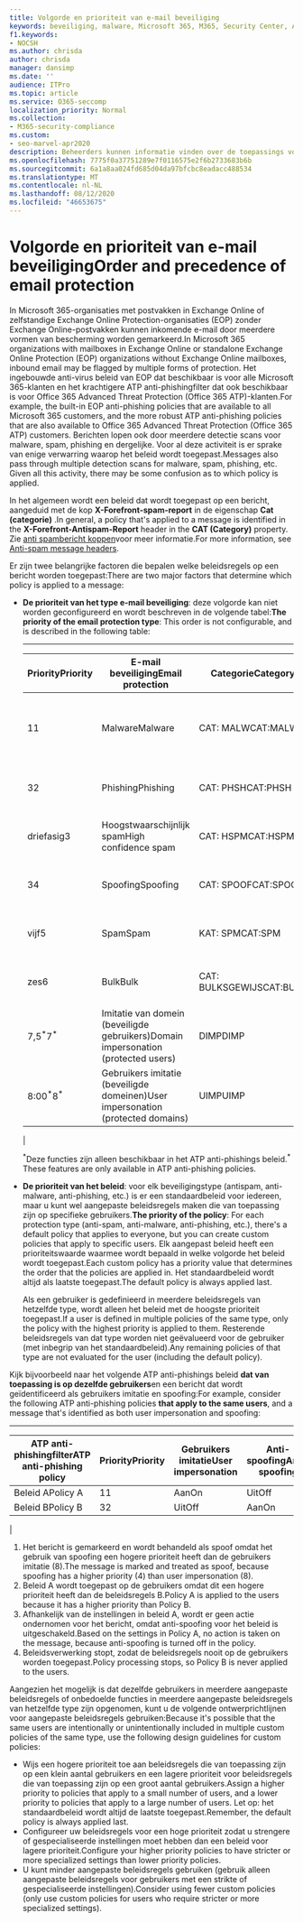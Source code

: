 ```yaml
---
title: Volgorde en prioriteit van e-mail beveiliging
keywords: beveiliging, malware, Microsoft 365, M365, Security Center, ATP, Microsoft Defender ATP, Office 365 ATP, Azure ATP
f1.keywords:
- NOCSH
ms.author: chrisda
author: chrisda
manager: dansimp
ms.date: ''
audience: ITPro
ms.topic: article
ms.service: O365-seccomp
localization_priority: Normal
ms.collection:
- M365-security-compliance
ms.custom:
- seo-marvel-apr2020
description: Beheerders kunnen informatie vinden over de toepassings volgorde van beveiligingsregels in Exchange Online Protection (EOP) en de manier waarop de prioriteitswaarde in beveiligingsbeleid bepaalt welk beleid wordt toegepast.
ms.openlocfilehash: 7775f0a37751289e7f0116575e2f6b2733683b6b
ms.sourcegitcommit: 6a1a8aa024fd685d04da97bfcbc8eadacc488534
ms.translationtype: MT
ms.contentlocale: nl-NL
ms.lasthandoff: 08/12/2020
ms.locfileid: "46653675"
---
```

# <a name="order-and-precedence-of-email-protection"></a><span data-ttu-id="91cc1-104">Volgorde en prioriteit van e-mail beveiliging</span><span class="sxs-lookup"><span data-stu-id="91cc1-104">Order and precedence of email protection</span></span>

<span data-ttu-id="91cc1-105">In Microsoft 365-organisaties met postvakken in Exchange Online of zelfstandige Exchange Online Protection-organisaties (EOP) zonder Exchange Online-postvakken kunnen inkomende e-mail door meerdere vormen van bescherming worden gemarkeerd.</span><span class="sxs-lookup"><span data-stu-id="91cc1-105">In Microsoft 365 organizations with mailboxes in Exchange Online or standalone Exchange Online Protection (EOP) organizations without Exchange Online mailboxes, inbound email may be flagged by multiple forms of protection.</span></span> <span data-ttu-id="91cc1-106">Het ingebouwde anti-virus beleid van EOP dat beschikbaar is voor alle Microsoft 365-klanten en het krachtigere ATP anti-phishingfilter dat ook beschikbaar is voor Office 365 Advanced Threat Protection (Office 365 ATP)-klanten.</span><span class="sxs-lookup"><span data-stu-id="91cc1-106">For example, the built-in EOP anti-phishing policies that are available to all Microsoft 365 customers, and the more robust ATP anti-phishing policies that are also available to Office 365 Advanced Threat Protection (Office 365 ATP) customers.</span></span> <span data-ttu-id="91cc1-107">Berichten lopen ook door meerdere detectie scans voor malware, spam, phishing en dergelijke. Voor al deze activiteit is er sprake van enige verwarring waarop het beleid wordt toegepast.</span><span class="sxs-lookup"><span data-stu-id="91cc1-107">Messages also pass through multiple detection scans for malware, spam, phishing, etc. Given all this activity, there may be some confusion as to which policy is applied.</span></span>

<span data-ttu-id="91cc1-108">In het algemeen wordt een beleid dat wordt toegepast op een bericht, aangeduid met de kop **X-Forefront-spam-report** in de eigenschap **Cat (categorie)** .</span><span class="sxs-lookup"><span data-stu-id="91cc1-108">In general, a policy that's applied to a message is identified in the **X-Forefront-Antispam-Report** header in the **CAT (Category)** property.</span></span> <span data-ttu-id="91cc1-109">Zie [anti spambericht koppen](anti-spam-message-headers.md)voor meer informatie.</span><span class="sxs-lookup"><span data-stu-id="91cc1-109">For more information, see [Anti-spam message headers](anti-spam-message-headers.md).</span></span>

<span data-ttu-id="91cc1-110">Er zijn twee belangrijke factoren die bepalen welke beleidsregels op een bericht worden toegepast:</span><span class="sxs-lookup"><span data-stu-id="91cc1-110">There are two major factors that determine which policy is applied to a message:</span></span>

- <span data-ttu-id="91cc1-111">**De prioriteit van het type e-mail beveiliging**: deze volgorde kan niet worden geconfigureerd en wordt beschreven in de volgende tabel:</span><span class="sxs-lookup"><span data-stu-id="91cc1-111">**The priority of the email protection type**: This order is not configurable, and is described in the following table:</span></span>

  ****

  |<span data-ttu-id="91cc1-112">Priority</span><span class="sxs-lookup"><span data-stu-id="91cc1-112">Priority</span></span>|<span data-ttu-id="91cc1-113">E-mail beveiliging</span><span class="sxs-lookup"><span data-stu-id="91cc1-113">Email protection</span></span>|<span data-ttu-id="91cc1-114">Categorie</span><span class="sxs-lookup"><span data-stu-id="91cc1-114">Category</span></span>|<span data-ttu-id="91cc1-115">Waar beheren</span><span class="sxs-lookup"><span data-stu-id="91cc1-115">Where to manage</span></span>|
  |---|---|---|---|
  |<span data-ttu-id="91cc1-116">1</span><span class="sxs-lookup"><span data-stu-id="91cc1-116">1</span></span>|<span data-ttu-id="91cc1-117">Malware</span><span class="sxs-lookup"><span data-stu-id="91cc1-117">Malware</span></span>|<span data-ttu-id="91cc1-118">CAT: MALW</span><span class="sxs-lookup"><span data-stu-id="91cc1-118">CAT:MALW</span></span>|[<span data-ttu-id="91cc1-119">Beleidsregels voor anti-malware configureren in EOP</span><span class="sxs-lookup"><span data-stu-id="91cc1-119">Configure anti-malware policies in EOP</span></span>](configure-anti-malware-policies.md)|
  |<span data-ttu-id="91cc1-120">3</span><span class="sxs-lookup"><span data-stu-id="91cc1-120">2</span></span>|<span data-ttu-id="91cc1-121">Phishing</span><span class="sxs-lookup"><span data-stu-id="91cc1-121">Phishing</span></span>|<span data-ttu-id="91cc1-122">CAT: PHSH</span><span class="sxs-lookup"><span data-stu-id="91cc1-122">CAT:PHSH</span></span>|[<span data-ttu-id="91cc1-123">Antispambeleid configureren in EOP</span><span class="sxs-lookup"><span data-stu-id="91cc1-123">Configure anti-spam policies in EOP</span></span>](configure-your-spam-filter-policies.md)|
  |<span data-ttu-id="91cc1-124">driefasig</span><span class="sxs-lookup"><span data-stu-id="91cc1-124">3</span></span>|<span data-ttu-id="91cc1-125">Hoogstwaarschijnlijk spam</span><span class="sxs-lookup"><span data-stu-id="91cc1-125">High confidence spam</span></span>|<span data-ttu-id="91cc1-126">CAT: HSPM</span><span class="sxs-lookup"><span data-stu-id="91cc1-126">CAT:HSPM</span></span>|[<span data-ttu-id="91cc1-127">Antispambeleid configureren in EOP</span><span class="sxs-lookup"><span data-stu-id="91cc1-127">Configure anti-spam policies in EOP</span></span>](configure-your-spam-filter-policies.md)|
  |<span data-ttu-id="91cc1-128">3</span><span class="sxs-lookup"><span data-stu-id="91cc1-128">4</span></span>|<span data-ttu-id="91cc1-129">Spoofing</span><span class="sxs-lookup"><span data-stu-id="91cc1-129">Spoofing</span></span>|<span data-ttu-id="91cc1-130">CAT: SPOOF</span><span class="sxs-lookup"><span data-stu-id="91cc1-130">CAT:SPOOF</span></span>|[<span data-ttu-id="91cc1-131">Spoof informatie configureren in EOP</span><span class="sxs-lookup"><span data-stu-id="91cc1-131">Configure spoof intelligence in EOP</span></span>](learn-about-spoof-intelligence.md)|
  |<span data-ttu-id="91cc1-132">vijf</span><span class="sxs-lookup"><span data-stu-id="91cc1-132">5</span></span>|<span data-ttu-id="91cc1-133">Spam</span><span class="sxs-lookup"><span data-stu-id="91cc1-133">Spam</span></span>|<span data-ttu-id="91cc1-134">KAT: SPM</span><span class="sxs-lookup"><span data-stu-id="91cc1-134">CAT:SPM</span></span>|[<span data-ttu-id="91cc1-135">Antispambeleid configureren in EOP</span><span class="sxs-lookup"><span data-stu-id="91cc1-135">Configure anti-spam policies in EOP</span></span>](configure-your-spam-filter-policies.md)|
  |<span data-ttu-id="91cc1-136">zes</span><span class="sxs-lookup"><span data-stu-id="91cc1-136">6</span></span>|<span data-ttu-id="91cc1-137">Bulk</span><span class="sxs-lookup"><span data-stu-id="91cc1-137">Bulk</span></span>|<span data-ttu-id="91cc1-138">CAT: BULKSGEWIJS</span><span class="sxs-lookup"><span data-stu-id="91cc1-138">CAT:BULK</span></span>|[<span data-ttu-id="91cc1-139">Antispambeleid configureren in EOP</span><span class="sxs-lookup"><span data-stu-id="91cc1-139">Configure anti-spam policies in EOP</span></span>](configure-your-spam-filter-policies.md)|
  |<span data-ttu-id="91cc1-140">7,5<sup>\*</sup></span><span class="sxs-lookup"><span data-stu-id="91cc1-140">7<sup>\*</sup></span></span>|<span data-ttu-id="91cc1-141">Imitatie van domein (beveiligde gebruikers)</span><span class="sxs-lookup"><span data-stu-id="91cc1-141">Domain impersonation (protected users)</span></span>|<span data-ttu-id="91cc1-142">DIMP</span><span class="sxs-lookup"><span data-stu-id="91cc1-142">DIMP</span></span>|[<span data-ttu-id="91cc1-143">ATP-beleid tegen phishing configureren</span><span class="sxs-lookup"><span data-stu-id="91cc1-143">Configure ATP anti-phishing policies</span></span>](configure-atp-anti-phishing-policies.md)|
  |<span data-ttu-id="91cc1-144">8:00<sup>\*</sup></span><span class="sxs-lookup"><span data-stu-id="91cc1-144">8<sup>\*</sup></span></span>|<span data-ttu-id="91cc1-145">Gebruikers imitatie (beveiligde domeinen)</span><span class="sxs-lookup"><span data-stu-id="91cc1-145">User impersonation (protected domains)</span></span>|<span data-ttu-id="91cc1-146">UIMP</span><span class="sxs-lookup"><span data-stu-id="91cc1-146">UIMP</span></span>|[<span data-ttu-id="91cc1-147">ATP-beleid tegen phishing configureren</span><span class="sxs-lookup"><span data-stu-id="91cc1-147">Configure ATP anti-phishing policies</span></span>](configure-atp-anti-phishing-policies.md)|
  |

  <span data-ttu-id="91cc1-148"><sup>\*</sup>Deze functies zijn alleen beschikbaar in het ATP anti-phishings beleid.</span><span class="sxs-lookup"><span data-stu-id="91cc1-148"><sup>\*</sup> These features are only available in ATP anti-phishing policies.</span></span>

- <span data-ttu-id="91cc1-149">**De prioriteit van het beleid**: voor elk beveiligingstype (antispam, anti-malware, anti-phishing, etc.) is er een standaardbeleid voor iedereen, maar u kunt wel aangepaste beleidsregels maken die van toepassing zijn op specifieke gebruikers.</span><span class="sxs-lookup"><span data-stu-id="91cc1-149">**The priority of the policy**: For each protection type (anti-spam, anti-malware, anti-phishing, etc.), there's a default policy that applies to everyone, but you can create custom policies that apply to specific users.</span></span> <span data-ttu-id="91cc1-150">Elk aangepast beleid heeft een prioriteitswaarde waarmee wordt bepaald in welke volgorde het beleid wordt toegepast.</span><span class="sxs-lookup"><span data-stu-id="91cc1-150">Each custom policy has a priority value that determines the order that the policies are applied in.</span></span> <span data-ttu-id="91cc1-151">Het standaardbeleid wordt altijd als laatste toegepast.</span><span class="sxs-lookup"><span data-stu-id="91cc1-151">The default policy is always applied last.</span></span>

  <span data-ttu-id="91cc1-152">Als een gebruiker is gedefinieerd in meerdere beleidsregels van hetzelfde type, wordt alleen het beleid met de hoogste prioriteit toegepast.</span><span class="sxs-lookup"><span data-stu-id="91cc1-152">If a user is defined in multiple policies of the same type, only the policy with the highest priority is applied to them.</span></span> <span data-ttu-id="91cc1-153">Resterende beleidsregels van dat type worden niet geëvalueerd voor de gebruiker (met inbegrip van het standaardbeleid).</span><span class="sxs-lookup"><span data-stu-id="91cc1-153">Any remaining policies of that type are not evaluated for the user (including the default policy).</span></span>

<span data-ttu-id="91cc1-154">Kijk bijvoorbeeld naar het volgende ATP anti-phishings beleid **dat van toepassing is op dezelfde gebruikers**en een bericht dat wordt geïdentificeerd als gebruikers imitatie en spoofing:</span><span class="sxs-lookup"><span data-stu-id="91cc1-154">For example, consider the following ATP anti-phishing policies **that apply to the same users**, and a message that's identified as both user impersonation and spoofing:</span></span>

  ****

  |<span data-ttu-id="91cc1-155">ATP anti-phishingfilter</span><span class="sxs-lookup"><span data-stu-id="91cc1-155">ATP anti-phishing policy</span></span>|<span data-ttu-id="91cc1-156">Priority</span><span class="sxs-lookup"><span data-stu-id="91cc1-156">Priority</span></span>|<span data-ttu-id="91cc1-157">Gebruikers imitatie</span><span class="sxs-lookup"><span data-stu-id="91cc1-157">User impersonation</span></span>|<span data-ttu-id="91cc1-158">Anti-spoofing</span><span class="sxs-lookup"><span data-stu-id="91cc1-158">Anti-spoofing</span></span>|
  |---|---|---|---|
  |<span data-ttu-id="91cc1-159">Beleid A</span><span class="sxs-lookup"><span data-stu-id="91cc1-159">Policy A</span></span>|<span data-ttu-id="91cc1-160">1</span><span class="sxs-lookup"><span data-stu-id="91cc1-160">1</span></span>|<span data-ttu-id="91cc1-161">Aan</span><span class="sxs-lookup"><span data-stu-id="91cc1-161">On</span></span>|<span data-ttu-id="91cc1-162">Uit</span><span class="sxs-lookup"><span data-stu-id="91cc1-162">Off</span></span>|
  |<span data-ttu-id="91cc1-163">Beleid B</span><span class="sxs-lookup"><span data-stu-id="91cc1-163">Policy B</span></span>|<span data-ttu-id="91cc1-164">3</span><span class="sxs-lookup"><span data-stu-id="91cc1-164">2</span></span>|<span data-ttu-id="91cc1-165">Uit</span><span class="sxs-lookup"><span data-stu-id="91cc1-165">Off</span></span>|<span data-ttu-id="91cc1-166">Aan</span><span class="sxs-lookup"><span data-stu-id="91cc1-166">On</span></span>|
  |

1. <span data-ttu-id="91cc1-167">Het bericht is gemarkeerd en wordt behandeld als spoof omdat het gebruik van spoofing een hogere prioriteit heeft dan de gebruikers imitatie (8).</span><span class="sxs-lookup"><span data-stu-id="91cc1-167">The message is marked and treated as spoof, because spoofing has a higher priority (4) than user impersonation (8).</span></span>
2. <span data-ttu-id="91cc1-168">Beleid A wordt toegepast op de gebruikers omdat dit een hogere prioriteit heeft dan de beleidsregels B.</span><span class="sxs-lookup"><span data-stu-id="91cc1-168">Policy A is applied to the users because it has a higher priority than Policy B.</span></span>
3. <span data-ttu-id="91cc1-169">Afhankelijk van de instellingen in beleid A, wordt er geen actie ondernomen voor het bericht, omdat anti-spoofing voor het beleid is uitgeschakeld.</span><span class="sxs-lookup"><span data-stu-id="91cc1-169">Based on the settings in Policy A, no action is taken on the message, because anti-spoofing is turned off in the policy.</span></span>
4. <span data-ttu-id="91cc1-170">Beleidsverwerking stopt, zodat de beleidsregels nooit op de gebruikers worden toegepast.</span><span class="sxs-lookup"><span data-stu-id="91cc1-170">Policy processing stops, so Policy B is never applied to the users.</span></span>

<span data-ttu-id="91cc1-171">Aangezien het mogelijk is dat dezelfde gebruikers in meerdere aangepaste beleidsregels of onbedoelde functies in meerdere aangepaste beleidsregels van hetzelfde type zijn opgenomen, kunt u de volgende ontwerprichtlijnen voor aangepaste beleidsregels gebruiken:</span><span class="sxs-lookup"><span data-stu-id="91cc1-171">Because it's possible that the same users are intentionally or unintentionally included in multiple custom policies of the same type, use the following design guidelines for custom policies:</span></span>

- <span data-ttu-id="91cc1-172">Wijs een hogere prioriteit toe aan beleidsregels die van toepassing zijn op een klein aantal gebruikers en een lagere prioriteit voor beleidsregels die van toepassing zijn op een groot aantal gebruikers.</span><span class="sxs-lookup"><span data-stu-id="91cc1-172">Assign a higher priority to policies that apply to a small number of users, and a lower priority to policies that apply to a large number of users.</span></span> <span data-ttu-id="91cc1-173">Let op: het standaardbeleid wordt altijd de laatste toegepast.</span><span class="sxs-lookup"><span data-stu-id="91cc1-173">Remember, the default policy is always applied last.</span></span>
- <span data-ttu-id="91cc1-174">Configureer uw beleidsregels voor een hoge prioriteit zodat u strengere of gespecialiseerde instellingen moet hebben dan een beleid voor lagere prioriteit.</span><span class="sxs-lookup"><span data-stu-id="91cc1-174">Configure your higher priority policies to have stricter or more specialized settings than lower priority policies.</span></span>
- <span data-ttu-id="91cc1-175">U kunt minder aangepaste beleidsregels gebruiken (gebruik alleen aangepaste beleidsregels voor gebruikers met een strikte of gespecialiseerde instellingen).</span><span class="sxs-lookup"><span data-stu-id="91cc1-175">Consider using fewer custom policies (only use custom policies for users who require stricter or more specialized settings).</span></span>
